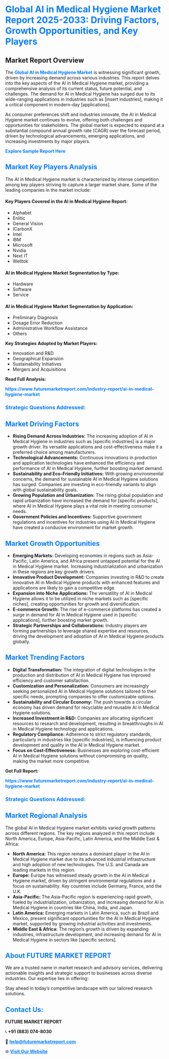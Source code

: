 <h1 style="color: #007BFF;">Global AI in Medical Hygiene Market Report 2025-2033: Driving Factors, Growth Opportunities, and Key Players</h1>

<section id="overview">
<h2>Market Report Overview</h2>
<p>The <a href="https://www.futuremarketreport.com/industry-report/ai-in-medical-hygiene-market" style="color: #007BFF; text-decoration: none;"><strong>Global AI in Medical Hygiene Market</strong></a> is witnessing significant growth, driven by increasing demand across various industries. This report delves into the key aspects of the AI in Medical Hygiene market, providing a comprehensive analysis of its current status, future potential, and challenges. The demand for AI in Medical Hygiene has surged due to its wide-ranging applications in industries such as [insert industries], making it a critical component in modern-day [applications].</p>
<p>As consumer preferences shift and industries innovate, the AI in Medical Hygiene market continues to evolve, offering both challenges and opportunities for stakeholders. The global market is expected to expand at a substantial compound annual growth rate (CAGR) over the forecast period, driven by technological advancements, emerging applications, and increasing investments by major players.</p>
</section>

<section id="overview">
<p><a href="https://www.futuremarketreport.com/request-sample/reportId=45578" style="color: #007BFF; text-decoration: none;"><strong>Explore Sample Report Here</strong></a></p>
</section>

<section id="key-players">
<h2 style="color: #007BFF;">Market Key Players Analysis</h2>
<p>The AI in Medical Hygiene market is characterized by intense competition among key players striving to capture a larger market share. Some of the leading companies in the market include:</p>
<h4>Key Players Covered in the AI in Medical Hygiene Report:</h4>
<ul><li>Alphabet</li><li>Enlitic</li><li>General Vision</li><li>ICarbonX</li><li>Intel</li><li>IBM</li><li>Microsoft</li><li>Nvidia</li><li>Next IT</li><li>Welltok</li></ul>
<h4>AI in Medical Hygiene Market Segmentation by Type:</h4>
<ul><li>Hardware</li><li>Software</li><li>Service</li></ul>

<h4>AI in Medical Hygiene Market Segmentation by Application:</h4>
<ul><li>Preliminary Diagnosis</li><li>Dosage Error Reduction</li><li>Administrative Workflow Assistance</li><li>Others</li></ul>
<p><strong>Key Strategies Adopted by Market Players:</strong></p>
<ul>
<li>Innovation and R&D</li>
<li>Geographical Expansion</li>
<li>Sustainability Initiatives</li>
<li>Mergers and Acquisitions</li>
</ul>
</section>

<section>
<p><strong>Read Full Analysis: </strong></p><a href="https://www.futuremarketreport.com/industry-report/ai-in-medical-hygiene-market" style="color: #007BFF; text-decoration: none;"><strong>https://www.futuremarketreport.com/industry-report/ai-in-medical-hygiene-market</strong></a>
<h3 style="color: #007BFF;">Strategic Questions Addressed:</h3>
</section>

<section id="driving-factors">
<h2 style="color: #007BFF;">Market Driving Factors</h2>
<ul>
<li><strong>Rising Demand Across Industries:</strong> The increasing adoption of AI in Medical Hygiene in industries such as [specific industries] is a major growth driver. Its versatile applications and cost-effectiveness make it a preferred choice among manufacturers.</li>
<li><strong>Technological Advancements:</strong> Continuous innovations in production and application technologies have enhanced the efficiency and performance of AI in Medical Hygiene, further boosting market demand.</li>
<li><strong>Sustainability and Eco-Friendly Initiatives:</strong> With growing environmental concerns, the demand for sustainable AI in Medical Hygiene solutions has surged. Companies are investing in eco-friendly variants to align with global sustainability goals.</li>
<li><strong>Growing Population and Urbanization:</strong> The rising global population and rapid urbanization have increased the demand for [specific products], where AI in Medical Hygiene plays a vital role in meeting consumer needs.</li>
<li><strong>Government Policies and Incentives:</strong> Supportive government regulations and incentives for industries using AI in Medical Hygiene have created a conducive environment for market growth.</li>
</ul>
</section>

<section id="growth-opportunities">
<h2 style="color: #007BFF;">Market Growth Opportunities</h2>
<ul>
<li><strong>Emerging Markets:</strong> Developing economies in regions such as Asia-Pacific, Latin America, and Africa present untapped potential for the AI in Medical Hygiene market. Increasing industrialization and urbanization in these regions are key growth drivers.</li>
<li><strong>Innovative Product Development:</strong> Companies investing in R&D to create innovative AI in Medical Hygiene products with enhanced features and applications are likely to gain a competitive edge.</li>
<li><strong>Expansion into Niche Applications:</strong> The versatility of AI in Medical Hygiene allows it to be utilized in niche markets such as [specific niches], creating opportunities for growth and diversification.</li>
<li><strong>E-commerce Growth:</strong> The rise of e-commerce platforms has created a surge in demand for AI in Medical Hygiene used in [specific applications], further boosting market growth.</li>
<li><strong>Strategic Partnerships and Collaborations:</strong> Industry players are forming partnerships to leverage shared expertise and resources, driving the development and adoption of AI in Medical Hygiene products globally.</li>
</ul>
</section>

<section id="trending-factors">
<h2 style="color: #007BFF;">Market Trending Factors</h2>
<ul>
<li><strong>Digital Transformation:</strong> The integration of digital technologies in the production and distribution of AI in Medical Hygiene has improved efficiency and customer satisfaction.</li>
<li><strong>Customization and Personalization:</strong> Consumers are increasingly seeking personalized AI in Medical Hygiene solutions tailored to their specific needs, prompting companies to offer customizable options.</li>
<li><strong>Sustainability and Circular Economy:</strong> The push towards a circular economy has driven demand for recyclable and reusable AI in Medical Hygiene solutions.</li>
<li><strong>Increased Investment in R&D:</strong> Companies are allocating significant resources to research and development, resulting in breakthroughs in AI in Medical Hygiene technology and applications.</li>
<li><strong>Regulatory Compliance:</strong> Adherence to strict regulatory standards, particularly in industries like [specific industries], is influencing product development and quality in the AI in Medical Hygiene market.</li>
<li><strong>Focus on Cost-Effectiveness:</strong> Businesses are exploring cost-efficient AI in Medical Hygiene solutions without compromising on quality, making the market more competitive.</li>
</ul>
</section>

<section>
<p><strong>Get Full Report: </strong></p><a href="https://www.futuremarketreport.com/industry-report/ai-in-medical-hygiene-market" style="color: #007BFF; text-decoration: none;"><strong>https://www.futuremarketreport.com/industry-report/ai-in-medical-hygiene-market</strong></a>
<h3 style="color: #007BFF;">Strategic Questions Addressed:</h3>
</section>


<section id="regional-analysis">
<h2 style="color: #007BFF;">Market Regional Analysis</h2>
<p>The global AI in Medical Hygiene market exhibits varied growth patterns across different regions. The key regions analyzed in this report include North America, Europe, Asia-Pacific, Latin America, and the Middle East & Africa:</p>
<ul>
<li><strong>North America:</strong> This region remains a dominant player in the AI in Medical Hygiene market due to its advanced industrial infrastructure and high adoption of new technologies. The U.S. and Canada are leading markets in this region.</li>
<li><strong>Europe:</strong> Europe has witnessed steady growth in the AI in Medical Hygiene market, driven by stringent environmental regulations and a focus on sustainability. Key countries include Germany, France, and the U.K.</li>
<li><strong>Asia-Pacific:</strong> The Asia-Pacific region is experiencing rapid growth, fueled by industrialization, urbanization, and increasing demand for AI in Medical Hygiene in countries like China, India, and Japan.</li>
<li><strong>Latin America:</strong> Emerging markets in Latin America, such as Brazil and Mexico, present significant opportunities for the AI in Medical Hygiene market, supported by growing industrial activities and investments.</li>
<li><strong>Middle East & Africa:</strong> The region’s growth is driven by expanding industries, infrastructure development, and increasing demand for AI in Medical Hygiene in sectors like [specific sectors].</li>
</ul>
</section>

<footer>
<h2 style="color: #007BFF;">About FUTURE MARKET REPORT</h2>
<p>We are a trusted name in market research and advisory services, delivering actionable insights and strategic support to businesses across diverse industries. Our expertise lies in offering:</p>

<p>Stay ahead in today’s competitive landscape with our tailored research solutions.</p>

<h2 style="color: #007BFF;">Contact Us:</h2>
<p><strong>FUTURE MARKET REPORT</strong></p>
<p>📞 <strong>+91 (883) 074-8030</strong></p>
<p>📧 <strong><a href="mailto:help@futuremarketreport.com" style="color: #007BFF;">help@futuremarketreport.com</a></strong></p>
<p>🌐 <strong><a href="https://www.futuremarketreport.com/" style="color: #007BFF;">Visit Our Website</a></strong></p>
</footer>